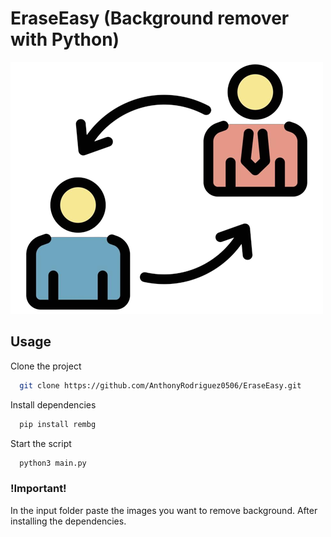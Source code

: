 # EraseEasy (Background remover with Python)


![App Screenshot](/img/usage.png)


## Usage 

Clone the project

```bash
  git clone https://github.com/AnthonyRodriguez0506/EraseEasy.git
```

Install dependencies

```bash
  pip install rembg
```

Start the script

```bash
  python3 main.py
```

### !Important!
In the input folder paste the images you want to remove background. After installing the dependencies.